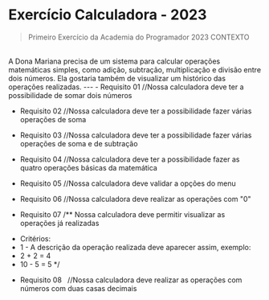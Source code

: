 # Exercício Calculadora - 2023

>Primeiro Exercício da Academia do Programador 2023
>CONTEXTO
</br>
A Dona Mariana precisa de um sistema para calcular operações matemáticas simples, como adição, subtração,
multiplicação e divisão entre dois números. Ela gostaria também de visualizar um histórico das operações
realizadas.
---
- Requisito 01
//Nossa calculadora deve ter a possibilidade de somar dois números

- Requisito 02
//Nossa calculadora deve ter a possibilidade fazer várias operações de soma

- Requisito 03
//Nossa calculadora deve ter a possibilidade fazer várias operações de soma e de subtração

- Requisito 04
//Nossa calculadora deve ter a possibilidade fazer as quatro operações básicas da
matemática

- Requisito 05
//Nossa calculadora deve validar a opções do menu

- Requisito 06
//Nossa calculadora deve realizar as operações com &quot;0&quot;

- Requisito 07
/** Nossa calculadora deve permitir visualizar as operações já realizadas
* Critérios:
* 1 - A descrição da operação realizada deve aparecer assim, exemplo:
* 2 + 2 = 4
* 10 - 5 = 5
*/
- Requisito 08
  //Nossa calculadora deve realizar as operações com números com duas casas decimais
